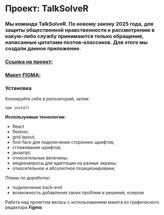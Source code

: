 # Проект: TalkSolveR

### Мы команда TalkSolveR. По новому закону 2025 года, для защиты общественной нравственности к рассмотрению в какую-либо службу принимаются только обращения, написанные цитатами поэтов-классиков. Для этого мы создали данное приложение.

### [Ссылка на проект:](https://delightvlg.github.io/talksolver/)

### [Макет FIGMA:](https://www.figma.com/file/CiSXP9BagAKU0K5lKumtID/hackathon_2025?node-id=0%3A1)


### Установка

Клонируйте себе в репозиторий, затем:

```
npm install
```

**Используемые технологии:**
* React
* flexbox;
* grid layout;
* font-face для подключения сторонних шрифтов;
* сглаживание шрифтов;
* javasript;
* относительные величины;
* медиазапросы для адаптации на разные экраны;
* относительное и абсолютное позиционировани;



*Планы по доработке*:  
*  подключение back-end
*  возможность добавления своих проблем и решений, юзером

Работа над проектом велась с использованием макета из графического редактора **_Figma_**.
